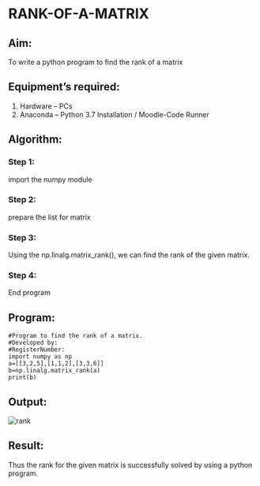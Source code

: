 # RANK-OF-A-MATRIX
## Aim:
To write a python program to find the rank of a matrix
## Equipment’s required:
1. 	Hardware – PCs
2. 	Anaconda – Python 3.7 Installation / Moodle-Code Runner
## Algorithm:
### Step 1: 
import the numpy module
### Step 2: 
prepare the list for matrix 
### Step 3:
Using the np.linalg.matrix_rank(), we can find the rank of the given matrix.
### Step 4: 
End program
## Program:
```
#Program to find the rank of a matrix.
#Developed by: 
#RegisterNumber:
import numpy as np
a=[[3,2,5],[1,1,2],[3,3,6]]
b=np.linalg.matrix_rank(a)
print(b)

```
## Output:
![rank](https://github.com/HarrishVenkat/RANK-OF-A-MATRIX/assets/144979588/5f64bd0b-fae2-4935-849a-b11ef13bab7e)

## Result:
Thus the rank for the given matrix is successfully solved by  using a python program.

